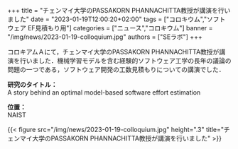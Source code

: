 +++
title = "チェンマイ大学のPASSAKORN PHANNACHITTA教授が講演を行いました"
date = "2023-01-19T12:00:20+02:00"
tags = ["コロキウム","ソフトウェア EF見積もり用"]
categories = ["ニュース","コロキウム"]
banner = "/img/news/2023-01-19-colloquium.jpg"
authors = ["SEラボ"]
+++

コロキアムＡにて，チェンマイ大学のPASSAKORN PHANNACHITTA教授が講演を行いました．機械学習モデルを含む経験的ソフトウェア工学の長年の議論の問題の一つである，ソフトウェア開発の工数見積もりについての講演でした．

**研究のタイトル：**  
A story behind an optimal model-based software effort estimation

**位置：** <br>
NAIST

{{< figure src="/img/news/2023-01-19-colloquium.jpg" height=".3" title="チェンマイ大学のPASSAKORN PHANNACHITTA教授が講演を行いました" >}}
